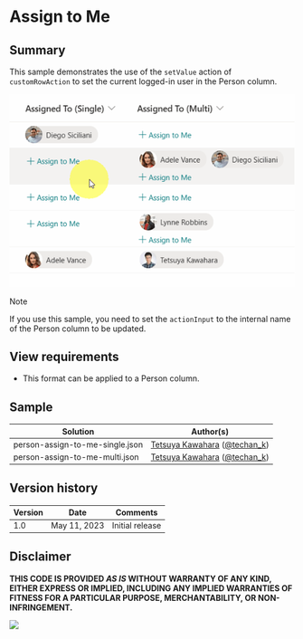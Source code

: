 # Assign to Me

## Summary

This sample demonstrates the use of the `setValue` action of `customRowAction` to set the current logged-in user in the Person column.

![screenshot of the sample](./assets/screenshot.gif)

> [!NOTE]
> If you use this sample, you need to set the `actionInput` to the internal name of the Person column to be updated.

## View requirements
- This format can be applied to a Person column.

## Sample

Solution|Author(s)
--------|---------
person-assign-to-me-single.json | [Tetsuya Kawahara](https://github.com/tecchan1107) ([@techan_k](https://twitter.com/techan_k))
person-assign-to-me-multi.json | [Tetsuya Kawahara](https://github.com/tecchan1107) ([@techan_k](https://twitter.com/techan_k))

## Version history

Version |Date         |Comments
--------|-------------|--------
1.0     |May 11, 2023 |Initial release

## Disclaimer
**THIS CODE IS PROVIDED *AS IS* WITHOUT WARRANTY OF ANY KIND, EITHER EXPRESS OR IMPLIED, INCLUDING ANY IMPLIED WARRANTIES OF FITNESS FOR A PARTICULAR PURPOSE, MERCHANTABILITY, OR NON-INFRINGEMENT.**

<img src="https://pnptelemetry.azurewebsites.net/list-formatting/column-samples/person-assign-to-me" />
